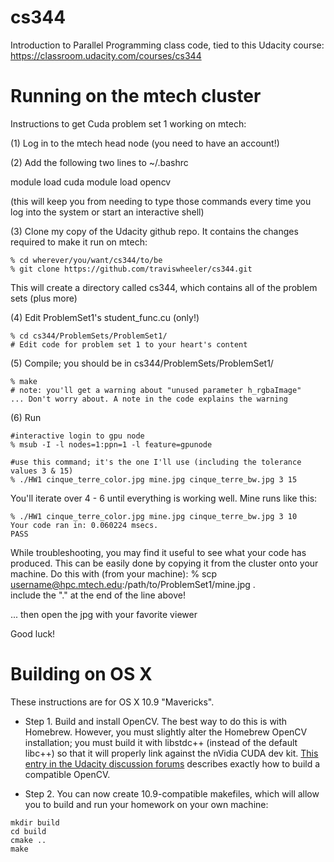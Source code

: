 cs344
=====

Introduction to Parallel Programming class code, tied to this Udacity course:
https://classroom.udacity.com/courses/cs344



Running on the mtech cluster
============================

Instructions to get Cuda problem set 1 working on mtech:

(1) Log in to the mtech head node  (you need to have an account!)

(2) Add the following two lines to ~/.bashrc 

module load cuda
module load opencv

(this will keep you from needing to type those commands every time you log into the system or start an interactive shell)


(3) Clone my copy of the Udacity github repo. It contains the 
changes required to make it run on mtech:

    % cd wherever/you/want/cs344/to/be
    % git clone https://github.com/traviswheeler/cs344.git  
    
This will create a directory called cs344, which contains all of
the problem sets (plus more)

(4) Edit ProblemSet1's student_func.cu (only!)

    % cd cs344/ProblemSets/ProblemSet1/
    # Edit code for problem set 1 to your heart's content

(5) Compile; you should be in cs344/ProblemSets/ProblemSet1/

    % make
    # note: you'll get a warning about "unused parameter h_rgbaImage"
    ... Don't worry about. A note in the code explains the warning

(6) Run

    #interactive login to gpu node  
    % msub -I -l nodes=1:ppn=1 -l feature=gpunode 

    #use this command; it's the one I'll use (including the tolerance values 3 & 15)
    % ./HW1 cinque_terre_color.jpg mine.jpg cinque_terre_bw.jpg 3 15


You'll iterate over 4 - 6 until everything is working well. Mine runs like this: 

    % ./HW1 cinque_terre_color.jpg mine.jpg cinque_terre_bw.jpg 3 10
    Your code ran in: 0.060224 msecs.
    PASS

While troubleshooting, you may find it useful to see what your code 
has produced. This can be easily done by copying it from the cluster
onto your machine. Do this with (from your machine):
    % scp username@hpc.mtech.edu:/path/to/ProblemSet1/mine.jpg .  
    include the "." at the end of the line above!

... then open the jpg with your favorite viewer


Good luck!    




# Building on OS X

These instructions are for OS X 10.9 "Mavericks".

* Step 1. Build and install OpenCV. The best way to do this is with
Homebrew. However, you must slightly alter the Homebrew OpenCV
installation; you must build it with libstdc++ (instead of the default
libc++) so that it will properly link against the nVidia CUDA dev kit. 
[This entry in the Udacity discussion forums](http://forums.udacity.com/questions/100132476/cuda-55-opencv-247-os-x-maverick-it-doesnt-work) describes exactly how to build a compatible OpenCV.

* Step 2. You can now create 10.9-compatible makefiles, which will allow you to
build and run your homework on your own machine:
```
mkdir build
cd build
cmake ..
make
```

